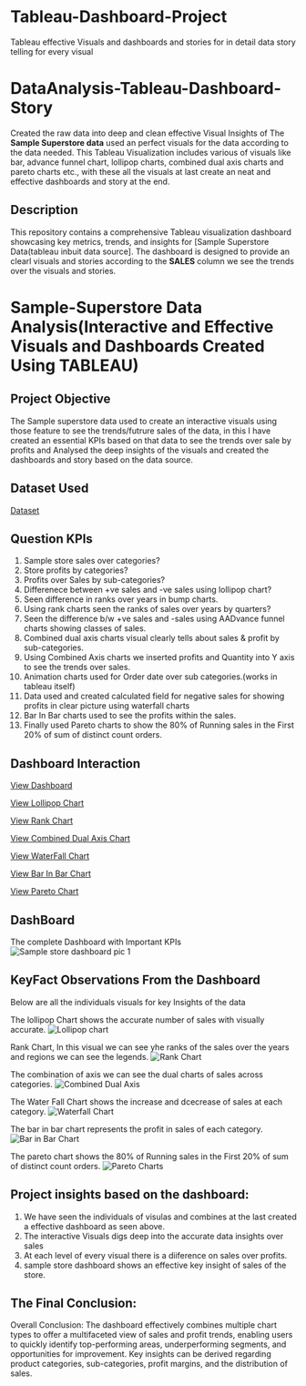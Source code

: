 # Tableau-Dashboard-Project
Tableau effective Visuals and dashboards and stories for in detail data story telling for every visual

# DataAnalysis-Tableau-Dashboard-Story

Created the raw data into deep and clean effective Visual Insights of The **Sample Superstore data** used an perfect visuals for the data according to the data needed. This Tableau Visualization includes various of visuals like bar, advance funnel chart, lollipop charts, combined dual axis charts and pareto charts etc., with these all the visuals at last create an neat and effective dashboards and story at the end. 

## Description

This repository contains a comprehensive Tableau visualization dashboard showcasing key metrics, trends, and insights for [Sample Superstore Data(tableau inbuit data source]. The dashboard is designed to provide an clearl visuals and stories according to the **SALES** column we see the trends over the visuals and stories.

# Sample-Superstore Data Analysis(Interactive and Effective Visuals and Dashboards Created Using TABLEAU)

## Project Objective

The Sample superstore data used to create an interactive visuals using those feature to see the trends/futrure sales of the data, in this I have created an essential KPIs based on that data to see the trends over sale by profits and Analysed the deep insights of the visuals and created the dashboards and story based on the data source.

## Dataset Used
<a href = "https://github.com/RudravaramSandeepKumar/Tableau-Dashboard-Project/blob/main/Sample%20-%20Superstore_Orders.csv.xlsx">Dataset</a>

## Question KPIs
1. Sample store sales over categories?
2. Store profits by categories?
3. Profits over Sales by sub-categories?
4. Differenece between +ve sales and -ve sales using lollipop chart?
5. Seen difference in ranks over years in bump charts.
6. Using rank charts seen the ranks of sales over years by quarters?
7. Seen the difference b/w +ve sales and -sales using AADvance funnel charts showing classes of sales.
8. Combined dual axis charts visual clearly tells about sales & profit by sub-categories.
9. Using Combined Axis charts we inserted profits and Quantity into Y axis to see the trends over sales.
10. Animation charts used for Order date over sub categories.(works in tableau itself)
11. Data used and created calculated field for negative sales for showing profits in clear picture using waterfall charts
12. Bar In Bar charts used to see the profits within the sales.
13. Finally used Pareto charts to show the 80% of Running sales in the First  20% of sum of distinct count orders.


## Dashboard Interaction
<a href = "https://github.com/RudravaramSandeepKumar/Tableau-Dashboard-Project/blob/main/Sample%20store%20dashboard%20pic%201.png">View Dashboard</a>

<a href = "https://github.com/RudravaramSandeepKumar/Tableau-Dashboard-Project/blob/main/Lollipop%20chart.png">View Lollipop Chart</a>

<a href = "https://github.com/RudravaramSandeepKumar/Tableau-Dashboard-Project/blob/main/Rank%20Chart.png">View Rank Chart</a>

<a href = "https://github.com/RudravaramSandeepKumar/Tableau-Dashboard-Project/blob/main/Combined%20Dual%20Axis.png">View Combined Dual Axis Chart</a>

<a href = "https://github.com/RudravaramSandeepKumar/Tableau-Dashboard-Project/blob/main/Waterfall%20Chart.png">View WaterFall Chart</a>

<a href = "https://github.com/RudravaramSandeepKumar/Tableau-Dashboard-Project/blob/main/Bar%20in%20Bar%20Chart.png">View Bar In Bar Chart</a>

<a href = "https://github.com/RudravaramSandeepKumar/Tableau-Dashboard-Project/blob/main/Pareto%20Charts.png">View Pareto Chart</a>



## DashBoard
The complete Dashboard with Important KPIs
![Sample store dashboard pic 1](https://github.com/user-attachments/assets/188195f5-0f05-4d53-a8a4-15c400f1af62)


## KeyFact Observations From the Dashboard
Below are all the individuals visuals for key Insights of the data

The lollipop Chart shows the accurate number of sales with visually accurate.
![Lollipop chart](https://github.com/user-attachments/assets/188b487d-9ac1-481d-b146-b50bc08021f9)

Rank Chart, In this visual we can see yhe ranks of the sales over the years and regions we can see the legends.
![Rank Chart](https://github.com/user-attachments/assets/eacd90c6-8894-4f57-8286-4435d7b35bd4)

The combination of axis we can see the dual charts of sales across categories.
![Combined Dual Axis](https://github.com/user-attachments/assets/3f9bf783-78ea-4e90-8913-04cea56b9ca7)

The Water Fall Chart shows the increase and dcecrease of sales at each category.
![Waterfall Chart](https://github.com/user-attachments/assets/52ffaeb7-c9a7-4d48-8a48-98b52ddbf894)

The bar in bar chart represents the profit in sales of each category.
![Bar in Bar Chart](https://github.com/user-attachments/assets/38c0385b-b977-4df9-8889-6ae0eabb8630)

The pareto chart shows the 80% of Running sales in the First  20% of sum of distinct count orders.
![Pareto Charts](https://github.com/user-attachments/assets/28850b6f-9a9b-4c65-a65d-bc52fcc474a0)


## Project insights based on the dashboard:
1. We have seen the individuals of visulas and combines at the last created a effective dashboard as seen above.
2. The interactive Visuals digs deep into the accurate data insights over sales
3. At each level of every visual there is a diiference on sales over profits.
4. sample store dashboard  shows an effective key insight of sales of the store.

## The Final Conclusion:

Overall Conclusion:
The dashboard effectively combines multiple chart types to offer a multifaceted view of sales and profit trends, enabling users to quickly identify top-performing areas, underperforming segments, and opportunities for improvement. Key insights can be derived regarding product categories, sub-categories, profit margins, and the distribution of sales.










